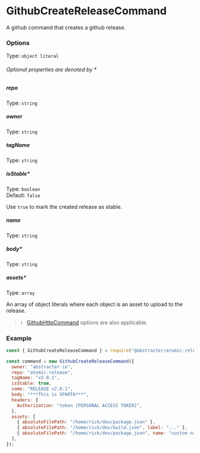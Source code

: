 # GithubCreateReleaseCommand

A github command that creates a github release.

### Options

Type: `object literal`

###### Optional properties are denoted by *

##### repo

Type: `string`  

##### owner

Type: `string`

##### tagName

Type: `string`

##### isStable*

Type: `boolean`  
Default: `false`

Use `true` to mark the created release as stable.

##### name

Type: `string`

##### body*

Type: `string`

##### assets*

Type: `array`

An array of object literals where each object is an asset to upload to the release.

> :information_source: &nbsp; [GithubHttpCommand](github-http-command.md) options are also applicable.

### Example

```js
const { GithubCreateReleaseCommand } = require("@abstracter/atomic-release/commands");

const command = new GithubCreateReleaseCommand({
  owner: "abstracter-io",
  repo: "atomic-release",
  tagName: "v2.0.1",
  isStable: true,
  name: "RELEASE v2.0.1",
  body: "***This is SPARTA***",
  headers: {
    Authorization: "token [PERSONAL ACCESS TOKEN]",
  },
  assets: [
    { absoluteFilePath: "/home/rick/dev/package.json" },
    { absoluteFilePath: "/home/rick/dev/build.json", label: "..." },
    { absoluteFilePath: "/home/rick/dev/package.json", name: "custom name" },
  ],
});
```
